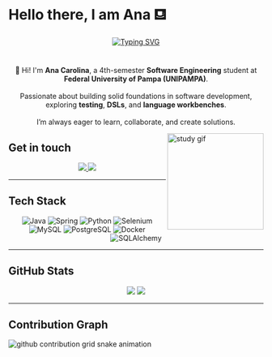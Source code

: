 # Hello there, I am Ana ⛾  

<div align="center">
  <a href="https://git.io/typing-svg">
    <img src="https://readme-typing-svg.demolab.com?font=Fira+Code&weight=500&size=22&pause=1000&color=3CB371&center=true&vCenter=true&random=false&width=524&lines=%E2%8A%B9+Welcome+to+my+profile!+⛾ +%E2%8A%B9+" alt="Typing SVG">
  </a>
</div>

<img align="center" alt="" src="./src/header-gif.gif">

#


<p align="center">
  🌱 Hi! I'm <b>Ana Carolina</b>, a 4th-semester <b>Software Engineering</b> student at  
  <b>Federal University of Pampa (UNIPAMPA)</b>.  
  <br><br>
  Passionate about building solid foundations in software development,  
  exploring <b>testing</b>, <b>DSLs</b>, and <b>language workbenches</b>.  
  <br><br>
  I’m always eager to learn, collaborate, and create solutions.
</p>



<img align="right" alt="study gif" height="190px" src="./src/study.gif">

##  Get in touch  

<div align="center">

  <a href="mailto:poltronierianacarolina@gmail.com">
    <img src="https://img.shields.io/badge/Outlook-3CB371?style=for-the-badge&logo=microsoft-outlook&logoColor=white" />
  </a>
  
  <a href="https://www.linkedin.com/in/ana-carolina-poltronieri-rodrigues-033243360">
    <img src="https://img.shields.io/badge/LinkedIn-4682B4?style=for-the-badge&logo=linkedin&logoColor=white" />
  </a>

</div>

---

##  Tech Stack  

<div align="center">
  
  ![Java](https://img.shields.io/badge/Java-000000?style=for-the-badge&logo=java&logoColor=3CB371)
  ![Spring](https://img.shields.io/badge/Spring-000000?style=for-the-badge&logo=spring&logoColor=3CB371)
  ![Python](https://img.shields.io/badge/Python-000000?style=for-the-badge&logo=python&logoColor=4682B4)
  ![Selenium](https://img.shields.io/badge/Selenium-000000?style=for-the-badge&logo=selenium&logoColor=3CB371)
  ![MySQL](https://img.shields.io/badge/MySQL-000000?style=for-the-badge&logo=mysql&logoColor=4682B4)
  ![PostgreSQL](https://img.shields.io/badge/PostgreSQL-000000?style=for-the-badge&logo=postgresql&logoColor=4682B4)
  ![Docker](https://img.shields.io/badge/Docker-000000?style=for-the-badge&logo=docker&logoColor=3CB371)
  ![SQLAlchemy](https://img.shields.io/badge/SQLAlchemy-000000?style=for-the-badge&logo=sqlalchemy&logoColor=4682B4)

</div>

---

## GitHub Stats  

<div align="center">
  
  <img src="https://github-readme-stats.vercel.app/api?username=apoltronieri&show_icons=true&bg_color=000000&title_color=3CB371&text_color=FFFFFF&icon_color=3CB371&border_color=4682B4&hide_border=false" />
  
  <img src="https://streak-stats.demolab.com?user=apoltronieri&background=000000&ring=3CB371&fire=3CB371&currStreakLabel=4682B4&sideNums=FFFFFF&currStreakNum=3CB371&sideLabels=3CB371&dates=8B8B8B&hide_border=false" />
</div>

---

## Contribution Graph  

<picture align="center">
  <source media="(prefers-color-scheme: dark)" srcset="https://raw.githubusercontent.com/apoltronieri/Ana/output/github-contribution-grid-snake-dark.svg">
  <source media="(prefers-color-scheme: light)" srcset="https://raw.githubusercontent.com/apoltronieri/Ana/output/github-contribution-grid-snake.svg">
  <img align="center" alt="github contribution grid snake animation" src="https://raw.githubusercontent.com/apoltronieri/Ana/output/github-contribution-grid-snake.svg">
</picture>
